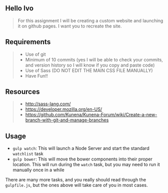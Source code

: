 ## Hello Ivo

> For this assignment I will be creating a custom website and launching it on github pages. I want you to recreate the site.

## Requirements

> - Use of git
> - Minimum of 10 commits (yes I will be able to check your commits, and version history so I will know if you copy and paste code)
> - Use of Sass (DO NOT EDIT THE MAIN CSS FILE MANUALLY)
> - Have Fun!!

## Resources
> - http://sass-lang.com/
> - https://developer.mozilla.org/en-US/
> - https://github.com/Kunena/Kunena-Forum/wiki/Create-a-new-branch-with-git-and-manage-branches




## Usage

- `gulp watch`: This will launch a Node Server and start the standard `watchlist` task
- `gulp bower`: This will move the bower components into their proper location. This will run during the `watch` task, but you may need to run it manually once in a while

There are many more tasks, and you really should read through the `gulpfile.js`, but the ones above will take care of you in most cases.
